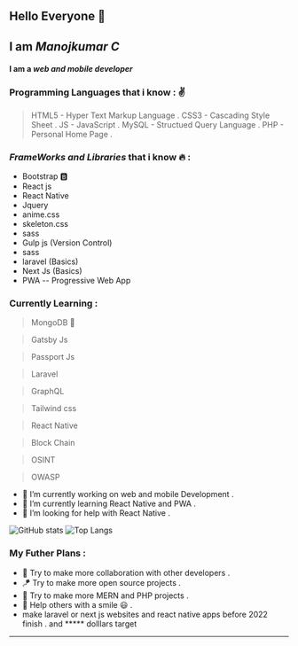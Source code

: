 ## Hello Everyone 👋

<!--
**DeveloperMANOJKUMAR-LOTUS/DeveloperMANOJKUMAR-LOTUS** is a ✨ _special_ ✨ repository because its `README.md` (this file) appears on your GitHub profile.

Here are some ideas to get you started:

- 🔭 I’m currently working on ...
- 🌱 I’m currently learning ...
- 👯 I’m looking to collaborate on ...
- 🤔 I’m looking for help with ...
- 💬 Ask me about ...
- 📫 How to reach me: ...
- 😄 Pronouns: ...
- ⚡ Fun fact: ...
-->
## I am ***Manojkumar C***



#### I am a ___web and mobile developer___ 

### Programming Languages that i know : :v:

>HTML5 - Hyper Text Markup Language .
>CSS3  - Cascading Style Sheet .
>JS   - JavaScript .
>MySQL  - Structued Query Language .
>PHP  - Personal Home Page .

###  ___FrameWorks and Libraries___ that i know :fire: :

* Bootstrap :b:
* React js 
* React Native 
* Jquery
* anime.css 
* skeleton.css
* sass
* Gulp js (Version Control)
* sass
* laravel (Basics)
* Next Js (Basics)
* PWA -- Progressive Web App


### Currently Learning :

>MongoDB :leaves:

>Gatsby Js 

>Passport Js 

>Laravel 

>GraphQL

>Tailwind css

>React Native

>Block Chain

>OSINT

>OWASP




- 🔭 I’m currently working on web and mobile Development .
- 🌱 I’m currently learning React Native and PWA .
- 🤔 I’m looking for help with React Native .

![GitHub stats](https://github-readme-stats.vercel.app/api?username=DeveloperMANOJKUMAR-LOTUS&show_icons=true&theme=aura) ![Top Langs](https://github-readme-stats.vercel.app/api/top-langs/?username=DeveloperMANOJKUMAR-LOTUS&layout=compact)

<!--OMG! 😱 This snake is eating my Git Commit 
![github-contribution-grid-snake](https://user-images.githubusercontent.com/90634510/148650204-558fbc9c-9a0e-4742-92fb-ee987ae3353d.gif) -->



### My Futher Plans :
* :handshake: Try to make more collaboration with other developers .
*  :kite: Try to make more open source projects . 
*  :parrot: Try to make more MERN and PHP projects .
*  :rocket: Help others with a smile :smiley: .
*  make laravel or next js websites and react native apps before 2022 finish . and ***** dolllars target 
  
---

